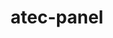 ---
title: atec-panel
redirect_from: atec-panel
redirect_to: https://teams.microsoft.com/l/meetup-join/19%3ameeting_MzM3NjdhMDItYWI5ZC00ODlhLTkyNTQtNTU4YjY4OTI0ZDQ1%40thread.v2/0?context=%7b%22Tid%22%3a%228d281d1d-9c4d-4bf7-b16e-032d15de9f6c%22%2c%22Oid%22%3a%22cde3cfd5-0608-4ed8-9325-a482cd6ca995%22%7d
---